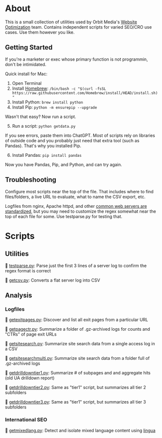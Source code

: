 # About

This is a small collection of utilities used by Orbit Media's [Website Optimization](https://www.orbitmedia.com/website-optimization/) team. Contains independent scripts for varied SEO/CRO use cases. Use them however you like.

## Getting Started

If you're a marketer or exec whose primary function is not programmin, don't be intimidated.

Quick install for Mac:

1. Open Terminal 
2. Install [Homebrew](https://brew.sh): ``/bin/bash -c "$(curl -fsSL https://raw.githubusercontent.com/Homebrew/install/HEAD/install.sh)"``
3. Install Python:
``brew install python``
4. Install Pip:
``python -m ensurepip --upgrade``

Wasn't that easy? Now run a script.

5. Run a script:
``python getdata.py``

If you see errors, paste them into ChatGPT. Most of scripts rely on libraries of outside code and you probably just need that extra tool (such as Pandas). That's why you installed Pip. 

6. Install Pandas:
``pip install pandas``

Now you have Pandas, Pip, and Python, and can try again.

## Troubleshooting

Configure most scripts near the top of the file. That includes where to find files/folders, a live URL to evaluate, what to name the CSV export, etc.

Logfiles from nginx, Apache httpd, and other [common web servers are standardized](https://en.wikipedia.org/wiki/Common_Log_Format), but you may need to customize the regex somewhat near the top of each file for some. Use testparse.py for testing that.

# Scripts

## Utilities

🐍 [testparse.py](https://github.com/Orbit-Media-Studios/wo-scripts/blob/main/testparse.py): Parse just the first 3 lines of a server log to confirm the regex format is correct

🐍 [getcsv.py](https://github.com/Orbit-Media-Studios/wo-scripts/blob/main/getcsv.py): Converts a flat server log into CSV

## Analysis 

### Logfiles 

🐍 [getexitpages.py](https://github.com/Orbit-Media-Studios/wo-scripts/blob/main/getexitpages.py): Discover and list all exit pages from a particular URL

🐍 [getpagectr.py](https://github.com/Orbit-Media-Studios/wo-scripts/blob/main/getpagectr.py): Summarize a folder of .gz-archived logs for counts and "CTRs" of page exit URLs

🐍 [getsitesearch.py](https://github.com/Orbit-Media-Studios/wo-scripts/blob/main/getsitesearch.py): Summarize site search data from a single access log in a CSV

🐍 [getsitesearchmulti.py](https://github.com/Orbit-Media-Studios/wo-scripts/blob/main/getsitesearchmulti.py): Summarize site search data from a folder full of .gz-archived logs

🐍 [getdrilldowntier1.py](https://github.com/Orbit-Media-Studios/wo-scripts/blob/main/getdrilldowntier1.py): Summarize # of subpages and and aggregate hits (old UA drilldown report)

🐍 [getdrilldowntier2.py](https://github.com/Orbit-Media-Studios/wo-scripts/blob/main/getdrilldowntier2.py): Same as "tier1" script, but summarizes all tier 2 subfolders

🐍 [getdrilldowntier3.py](https://github.com/Orbit-Media-Studios/wo-scripts/blob/main/getdrilldowntier3.py): Same as "tier1" script, but summarizes all tier 3 subfolders 


### International SEO

🐍 [getmixedlang.py](https://github.com/Orbit-Media-Studios/wo-scripts/blob/main/getmixedlang.py): Detect and isolate mixed language content using [lingua](https://github.com/pemistahl/lingua-py)


